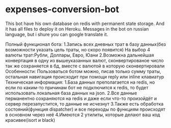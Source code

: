 # expenses-conversion-bot
This bot have his own database on redis with permanent state storage. 
And it has all files to deploy it on Heroku. 
Messages in the bot on russian language, but i shure you can google translate it. 

Полный функционал бота:
1.Запись всех дневных трат в базу данных(без возможности указать цель траты, но скоро появится) 
На выбор 4 валюты трат:Рубли, Доллары, Евро, Юани
2.Возможна дальнейшая конвертация в одну из вышеуказанных валют, сконвертированое число так же сохраняется в бд, 
вместе с валютой в которую сконвертировали
Особенности:
Пользоваться ботом можно, писав только сумму траты, остальная навигация происходит при помощи reply или inline клавиатур
Техническая информация:
1.База данных преполагается на redis, но если по каким-то причинам бот не подключится к redis, то будет использовать локальная база данных
на json.
2.Все данные перманентно сохраняются на redis и даже если что-то произойдёт и сервер перезапустится, то данные не исчезнут
3.Также есть обработка состояний(функция dispatcher) и все переходы по функциям происходят в основном через неё
4.Имеются 2 утилиты, которые делают ваш код красивее(isort и black)
